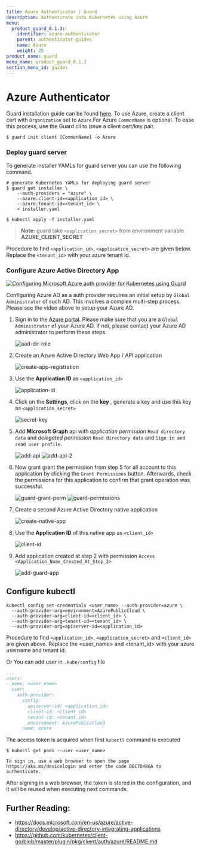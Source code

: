 ```yaml
---
title: Azure Authenticator | Guard
description: Authenticate into Kubernetes using Azure
menu:
  product_guard_0.1.3:
    identifier: azure-authenticator
    parent: authenticator-guides
    name: Azure
    weight: 25
product_name: guard
menu_name: product_guard_0.1.3
section_menu_id: guides
---
```


# Azure Authenticator

Guard installation guide can be found [here](/products/guard/0.1.3/setup/install). To use Azure, create a client cert with `Organization` set to `Azure`.For Azure `CommonName` is optional. To ease this process, use the Guard cli to issue a client cert/key pair.

```console
$ guard init client [CommonName] -o Azure
```

### Deploy guard server

To generate installer YAMLs for guard server you can use the following command.

```console
# generate Kubernetes YAMLs for deploying guard server
$ guard get installer \
    --auth-providers = "azure" \
    --azure.client-id=<application_id> \
    --azure.tenant-id=<tenant_id> \
    > installer.yaml

$ kubectl apply -f installer.yaml
```
> **Note:** guard take `<application_secret>` from environment variable **AZURE_CLIENT_SECRET**

Procedure to find `<application_id>`, `<application_secret>` are given below. Replace the `<tenant_id>` with your azure tenant id.

### Configure Azure Active Directory App

[![Configuring Microsoft Azure auth provider for Kubernetes using Guard](https://img.youtube.com/vi/n2kKwAFYuiM/0.jpg)](https://www.youtube-nocookie.com/embed/n2kKwAFYuiM)

Configuring Azure AD as a auth provider requires an initial setup by `Global Administrator` of such AD. This involves a complex multi-step process. Please see the video above to setup your Azure AD.

1.  Sign in to the [Azure portal](https://portal.azure.com/). Please make sure that you are a `Global Administrator` of your Azure AD. If not, please contact your Azure AD administrator to perform these steps.

    ![aad-dir-role](/products/guard/0.1.3/images/azure/dir-role.png)

2.  Create an Azure Active Directory Web App / API application

    ![create-app-registration](/products/guard/0.1.3/images/azure/create-app-registration.png)

3.  Use the **Application ID** as `<application_id>`

    ![application-id](/products/guard/0.1.3/images/azure/application-id.png)

4.  Click on the **Settings**, click on the **key** , generate a key and use this key as `<application_secret>`

    ![secret-key](/products/guard/0.1.3/images/azure/secret-key.png)

5.  Add **Microsoft Graph** api with _application permission_ `Read directory data` and _delegated permission_ `Read directory data` and `Sign in and read user profile`.

    ![add-api](/products/guard/0.1.3/images/azure/add-api.png)
    ![add-api-2](/products/guard/0.1.3/images/azure/add-api-2.png)

6. Now grant grant the permission from step 5 for all account to this application by clicking the `Grant Permissions` button. Afterwards, check the permissions for this application to confirm that grant operation was successful.

    ![guard-grant-perm](/products/guard/0.1.3/images/azure/guard-grant-perm.png)
    ![guard-permissions](/products/guard/0.1.3/images/azure/guard-permissions.png)

7.  Create a second Azure Active Directory native application

    ![create-native-app](/products/guard/0.1.3/images/azure/create-native-app.png)

8.  Use the **Application ID** of this native app as `<client_id>`

    ![client-id](/products/guard/0.1.3/images/azure/client-id.png)

9.  Add application created at step 2 with permission `Access <Application_Name_Created_At_Step_2>`

    ![add-guard-app](/products/guard/0.1.3/images/azure/add-guard-api.png)

## Configure kubectl

```console
kubectl config set-credentials <user_name> --auth-provider=azure \
  --auth-provider-arg=environment=AzurePublicCloud \
  --auth-provider-arg=client-id=<client_id> \
  --auth-provider-arg=tenant-id=<tenant_id> \
  --auth-provider-arg=apiserver-id=<application_id>
```

Procedure to find `<application_id>`, `<application_secret>` and `<client_id>` are given above. Replace the <user_name> and <tenant_id> with your azure username and tenant id.

Or You can add user in `.kube/config` file

```yaml
...
users:
- name: <user_name>
  user:
    auth-provider:
      config:
        apiserver-id: <application_id>
        client-id: <client_id>
        tenant-id: <tenant_id>
        environment: AzurePublicCloud
      name: azure
```

The access token is acquired when first `kubectl` command is executed

   ```
   $ kubectl get pods --user <user_name>

   To sign in, use a web browser to open the page https://aka.ms/devicelogin and enter the code DEC7D48GA to authenticate.
   ```

After signing in a web browser, the token is stored in the configuration, and it will be reused when executing next commands.

## Further Reading:
- https://docs.microsoft.com/en-us/azure/active-directory/develop/active-directory-integrating-applications
- https://github.com/kubernetes/client-go/blob/master/plugin/pkg/client/auth/azure/README.md
